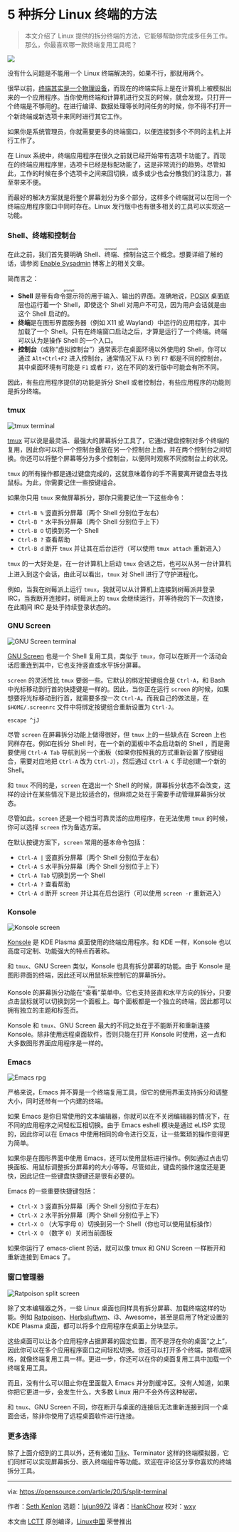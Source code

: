 [#]: collector: (lujun9972)
[#]: translator: (HankChow)
[#]: reviewer: (wxy)
[#]: publisher: ( )
[#]: url: ( )
[#]: subject: (5 ways to split your Linux terminal)
[#]: via: (https://opensource.com/article/20/5/split-terminal)
[#]: author: (Seth Kenlon https://opensource.com/users/seth)

5 种拆分 Linux 终端的方法
======

>  本文介绍了 Linux 提供的拆分终端的方法，它能够帮助你完成多任务工作。那么，你最喜欢哪一款终端复用工具呢？

![](https://img.linux.net.cn/data/attachment/album/202005/21/132437ypzpqqppqh1qfznh.jpg)

没有什么问题是不能用一个 Linux 终端解决的，如果不行，那就用两个。

很早以前，[终端其实是一个物理设备][2]，而现在的终端实际上是在计算机上被模拟出来的一个应用程序。当你使用终端和计算机进行交互的时候，就会发现，只打开一个终端是不够用的。在进行编译、数据处理等长时间任务的时候，你不得不打开一个新终端或新<ruby>选项卡<rt>tab</rt></ruby>来同时进行其它工作。

如果你是系统管理员，你就需要更多的终端窗口，以便连接到多个不同的主机上并行工作了。

在 Linux 系统中，终端应用程序在很久之前就已经开始带有选项卡功能了。而现在的终端应用程序里，选项卡已经是标配功能了，这是非常流行的趋势。尽管如此，工作的时候在多个选项卡之间来回切换，或多或少也会分散我们的注意力，甚至带来不便。

而最好的解决方案就是将整个屏幕划分为多个部分，这样多个终端就可以在同一个终端应用程序窗口中同时存在。Linux 发行版中也有很多相关的工具可以实现这一功能。

### Shell、终端和控制台

在此之前，我们首先要明确 Shell、<ruby>终端<rt>terminal</rt></ruby>、<ruby>控制台<rt>console</rt></ruby>这三个概念。想要详细了解的话，请参阅 [Enable Sysadmin][2] 博客上的相关文章。

简而言之：

* **Shell** 是带有<ruby>命令提示符<rt>prompt</rt></ruby>的用于输入、输出的界面。准确地说，[POSIX][3] 桌面底层也运行着一个 Shell，即使这个 Shell 对用户不可见，因为用户会话就是由这个 Shell 启动的。
* **终端**是在图形界面服务器（例如 X11 或 Wayland）中运行的应用程序，其中加载了一个 Shell。只有在终端窗口启动之后，才算是运行了一个终端。终端可以认为是操作 Shell 的一个入口。
* **控制台**（或称“虚拟控制台”）通常表示在桌面环境以外使用的 Shell，你可以通过 `Alt+Ctrl+F2` 进入控制台，通常情况下从 `F3` 到 `F7` 都是不同的控制台，其中桌面环境有可能是 `F1` 或者 `F7`，这在不同的发行版中可能会有所不同。

因此，有些应用程序提供的功能是拆分 Shell 或者控制台，有些应用程序的功能则是拆分终端。

### tmux

![tmux terminal][4]

[tmux][5] 可以说是最灵活、最强大的屏幕拆分工具了，它通过键盘控制对多个终端的复用，因此你可以将一个控制台叠放在另一个控制台上面，并在两个控制台之间切换。你还可以将整个屏幕等分为多个控制台，以便同时观察不同控制台上的状况。

`tmux` 的所有操作都是通过键盘完成的，这就意味着你的手不需要离开键盘去寻找鼠标。为此，你需要记住一些按键组合。

如果你只用 `tmux` 来做屏幕拆分，那你只需要记住一下这些命令：

  * `Ctrl-B %` 竖直拆分屏幕（两个 Shell 分别位于左右）
  * `Ctrl-B "` 水平拆分屏幕（两个 Shell 分别位于上下）
  * `Ctrl-B O` 切换到另一个 Shell
  * `Ctrl-B ?` 查看帮助
  * `Ctrl-B d` 断开 `tmux` 并让其在后台运行（可以使用 `tmux attach` 重新进入）

`tmux` 的一大好处是，在一台计算机上启动 `tmux` 会话之后，也可以从另一台计算机上进入到这个会话，由此可以看出，`tmux` 对 Shell 进行了<ruby>守护进程化<rt>daemonize</rt></ruby>。

例如，当我在树莓派上运行 `tmux`，我就可以从计算机上连接到树莓派并登录 IRC，当我断开连接时，树莓派上的 `tmux` 会继续运行，并等待我的下一次连接，在此期间 IRC 是处于持续登录状态的。

### GNU Screen

![GNU Screen terminal][6]

[GNU Screen][7] 也是一个 Shell 复用工具，类似于 `tmux`，你可以在断开一个活动会话后重连到其中，它也支持竖直或水平拆分屏幕。

`screen` 的灵活性比 `tmux` 要弱一些。它默认的绑定按键组合是 `Ctrl-A`，和 Bash 中光标移动到行首的快捷键是一样的。因此，当你正在运行 `screen` 的时候，如果想要将光标移动到行首，就需要多按一次 `Ctrl-A`。而我自己的做法是，在 `$HOME/.screenrc` 文件中将绑定按键组合重新设置为 `Ctrl-J`。

```
escape ^jJ
```

尽管 `screen` 在屏幕拆分功能上做得很好，但 `tmux` 上的一些缺点在 Screen 上也同样存在。例如在拆分 Shell 时，在一个新的面板中不会启动新的 Shell ，而是需要使用 `Ctrl-A Tab` 导航到另一个面板（如果你按照我的方式重新设置了按键组合，需要对应地把 `Ctrl-A` 改为 `Ctrl-J`），然后通过 `Ctrl-A C` 手动创建一个新的 Shell。

和 `tmux` 不同的是，`screen` 在退出一个 Shell 的时候，屏幕拆分状态不会改变，这样的设计在某些情况下是比较适合的，但麻烦之处在于需要手动管理屏幕拆分状态。

尽管如此，`screen` 还是一个相当可靠灵活的应用程序，在无法使用 `tmux` 的时候，你可以选择 `screen` 作为备选方案。

在默认按键方案下，`screen` 常用的基本命令包括：

  * `Ctrl-A |` 竖直拆分屏幕（两个 Shell 分别位于左右）
  * `Ctrl-A S` 水平拆分屏幕（两个 Shell 分别位于上下）
  * `Ctrl-A Tab` 切换到另一个 Shell
  * `Ctrl-A ?` 查看帮助
  * `Ctrl-A d` 断开 `screen` 并让其在后台运行（可以使用 `screen -r` 重新进入）

### Konsole

![Konsole screen][8]

[Konsole][9] 是 KDE Plasma 桌面使用的终端应用程序。和 KDE 一样，Konsole 也以高度可定制、功能强大的特点而著称。

和 `tmux`、GNU Screen 类似，Konsole 也具有拆分屏幕的功能。由于 Konsole 是图形界面的终端，因此还可以用鼠标来控制它的屏幕拆分。

Konsole 的屏幕拆分功能在“<ruby>查看<rt>View</rt></ruby>”菜单中。它也支持竖直和水平方向的拆分，只要点击鼠标就可以切换到另一个面板上。每个面板都是一个独立的终端，因此都可以拥有独立的主题和标签页。

Konsole 和 `tmux`、GNU Screen 最大的不同之处在于不能断开和重新连接 Konsole。除非使用远程桌面软件，否则只能在打开 Konsole 时使用，这一点和大多数图形界面应用程序是一样的。

### Emacs

![Emacs rpg][10]

严格来说，Emacs 并不算是一个终端复用工具，但它的使用界面支持拆分和调整大小，同时还带有一个内建的终端。

如果 Emacs 是你日常使用的文本编辑器，你就可以在不关闭编辑器的情况下，在不同的应用程序之间轻松互相切换。由于 Emacs eshell 模块是通过 eLISP 实现的，因此你可以在 Emacs 中使用相同的命令进行交互，让一些繁琐的操作变得更为简单。

如果你是在图形界面中使用 Emacs，还可以使用鼠标进行操作。例如通过点击切换面板、用鼠标调整拆分屏幕的的大小等等。尽管如此，键盘的操作速度还是更快，因此记住一些键盘快捷键还是很有必要的。

Emacs 的一些重要快捷键包括：

  * `Ctrl-X 3` 竖直拆分屏幕（两个 Shell 分别位于左右）
  * `Ctrl-X 2` 水平拆分屏幕（两个 Shell 分别位于上下）
  * `Ctrl-X O` （大写字母 `O`）切换到另一个 Shell（你也可以使用鼠标操作）
  * `Ctrl-X 0` （数字 `0`）关闭当前面板

如果你运行了 emacs-client 的话，就可以像 tmux 和 GNU Screen 一样断开和重新连接到 Emacs 了。

### 窗口管理器

![Ratpoison split screen][11]

除了文本编辑器之外，一些 Linux 桌面也同样具有拆分屏幕、加载终端这样的功能。例如 [Ratpoison][12]、[Herbsluftwm][13]、i3、Awesome，甚至是启用了特定设置的 KDE Plasma 桌面，都可以将多个应用程序在桌面上分块显示。

这些桌面可以让各个应用程序占据屏幕的固定位置，而不是浮在你的桌面“之上”，因此你可以在多个应用程序窗口之间轻松切换。你还可以打开多个终端，排布成网格，就像终端复用工具一样。更进一步，你还可以在你的桌面复用工具中加载一个终端复用工具。

而且，没有什么可以阻止你在里面载入 Emacs 并分割缓冲区。没有人知道，如果你把它更进一步，会发生什么，大多数 Linux 用户不会外传这种秘密。

和 `tmux`、GNU Screen 不同，你在断开与桌面的连接后无法重新连接到同一个桌面会话，除非你使用了远程桌面软件进行连接。

### 更多选择

除了上面介绍到的工具以外，还有诸如 [Tilix][14]、Terminator 这样的终端模拟器，它们同样可以实现屏幕拆分、嵌入终端组件等功能。欢迎在评论区分享你喜欢的终端拆分工具。

--------------------------------------------------------------------------------

via: https://opensource.com/article/20/5/split-terminal

作者：[Seth Kenlon][a]
选题：[lujun9972][b]
译者：[HankChow](https://github.com/HankChow)
校对：[wxy](https://github.com/wxy)

本文由 [LCTT](https://github.com/LCTT/TranslateProject) 原创编译，[Linux中国](https://linux.cn/) 荣誉推出

[a]: https://opensource.com/users/seth
[b]: https://github.com/lujun9972
[1]: https://opensource.com/sites/default/files/styles/image-full-size/public/lead-images/freedos.png?itok=aOBLy7Ky (4 different color terminal windows with code)
[2]: https://www.redhat.com/sysadmin/terminals-shells-consoles
[3]: https://opensource.com/article/19/7/what-posix-richard-stallman-explains
[4]: https://opensource.com/sites/default/files/uploads/terminal-split-tmux2.png (tmux terminal)
[5]: https://github.com/tmux/tmux
[6]: https://opensource.com/sites/default/files/uploads/terminal-split-screen.png (GNU Screen terminal)
[7]: https://www.gnu.org/software/screen/
[8]: https://opensource.com/sites/default/files/uploads/konsole.jpg (Konsole screen)
[9]: https://konsole.kde.org
[10]: https://opensource.com/sites/default/files/uploads/emacs-rpg_0.jpg (Emacs rpg)
[11]: https://opensource.com/sites/default/files/uploads/advent-ratpoison-split_0.jpg (Ratpoison split screen)
[12]: https://opensource.com/article/19/12/ratpoison-linux-desktop
[13]: https://opensource.com/article/19/12/herbstluftwm-linux-desktop
[14]: https://gnunn1.github.io/tilix-web/
